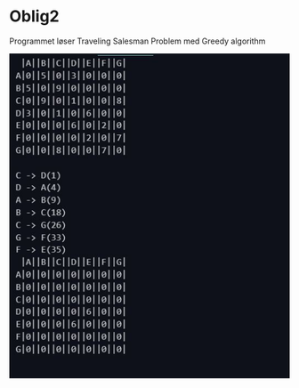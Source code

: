 # Oblig2
Programmet løser Traveling Salesman Problem med Greedy algorithm

![Eksempelbilde](eksempelBilde/eksempel.jpg?raw=true "Eksempelbilde")
